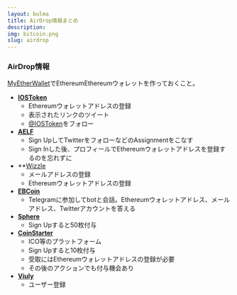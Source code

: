 ```yaml
---
layout: bulma
title: AirDrop情報まとめ
description: 
img: bitcoin.png
slug: airdrop
---
```


### AirDrop情報

[MyEtherWallet](https://www.myetherwallet.com/)でEthereumEthereumウォレットを作っておくこと。

- **[IOSToken](https://t.iost.io/?c=qTzDA5FV)** 
  - Ethereumウォレットアドレスの登録
  - 表示されたリンクのツイート
  - [@IOSToken](https://twitter.com/iostoken)をフォロー
- **[AELF](https://candy.aelf.io/account/register?invitationCode=05026Vc22HcR)**
  - Sign UpしてTwitterをフォローなどのAssignmentをこなす
  - Sign Inした後、プロフィールでEthereumウォレットアドレスを登録するのを忘れずに
- **[Wizzle](https://wizzle.referralrock.com/l/HIROSHITAKAS/ )
  - メールアドレスの登録
  - Ethereumウォレットアドレスの登録
- **[EBCoin](https://t.me/ebcoin_bot?start=D1ZVZY)**
  - Telegramに参加してbotと会話。Ethereumウォレットアドレス、メールアドレス、Twitterアカウントを答える
- **[Sphere](https://sphere.social/?ref_code=qbpxg93d50ee)**
  - Sign Upすると50枚付与
- **[CoinStarter](https://coinstarter.com?ref=qdjxd3nq7)**
  - ICO等のプラットフォーム
  - Sign Upすると10枚付与
  - 受取にはEthereumウォレットアドレスの登録が必要
  - その後のアクションでも付与機会あり
- **[Viuly](https://viuly.io/r/K3861475a629f8a0)**
  - ユーザー登録
